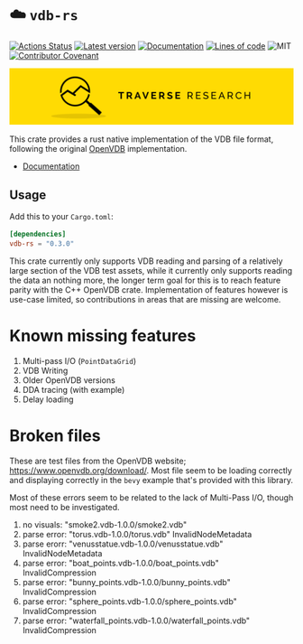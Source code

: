 ☁️ `vdb-rs`
========

[![Actions Status](https://github.com/Traverse-Research/vdb-rs/workflows/Continuous%20integration/badge.svg)](https://github.com/Traverse-Research/vdb-rs/actions)
[![Latest version](https://img.shields.io/crates/v/vdb-rs.svg)](https://crates.io/crates/vdb-rs)
[![Documentation](https://docs.rs/vdb-rs/badge.svg)](https://docs.rs/vdb-rs)
[![Lines of code](https://tokei.rs/b1/github/Traverse-Research/vdb-rs)](https://github.com/Traverse-Research/vdb-rs)
![MIT](https://img.shields.io/badge/license-MIT-blue.svg)
[![Contributor Covenant](https://img.shields.io/badge/contributor%20covenant-v1.4%20adopted-ff69b4.svg)](../master/CODE_OF_CONDUCT.md)

[![Banner](banner.png)](https://traverseresearch.nl)

This crate provides a rust native implementation of the VDB file format, following the original [OpenVDB](https://github.com/AcademySoftwareFoundation/openvdb) implementation.

- [Documentation](https://docs.rs/vdb-rs)

## Usage

Add this to your `Cargo.toml`:

```toml
[dependencies]
vdb-rs = "0.3.0"
```

This crate currently only supports VDB reading and parsing of a relatively large section of the VDB test assets, while it currently
only supports reading the data an nothing more, the longer term goal for this is to reach feature parity with the C++ OpenVDB crate.
Implementation of features however is use-case limited, so contributions in areas that are missing are welcome.

# Known missing features

1. Multi-pass I/O (`PointDataGrid`)
1. VDB Writing
1. Older OpenVDB versions
1. DDA tracing (with example)
1. Delay loading

# Broken files

These are test files from the OpenVDB website; <https://www.openvdb.org/download/>. Most file seem to be loading correctly
and displaying correctly in the `bevy` example that's provided with this library.

Most of these errors seem to be related to the lack of Multi-Pass I/O, though most need to be investigated.

1. no visuals: "smoke2.vdb-1.0.0/smoke2.vdb"
1. parse error: "torus.vdb-1.0.0/torus.vdb" InvalidNodeMetadata
1. parse erorr: "venusstatue.vdb-1.0.0/venusstatue.vdb" InvalidNodeMetadata
1. parse error: "boat_points.vdb-1.0.0/boat_points.vdb" InvalidCompression
1. parse error: "bunny_points.vdb-1.0.0/bunny_points.vdb" InvalidCompression
1. parse error: "sphere_points.vdb-1.0.0/sphere_points.vdb" InvalidCompression
1. parse error: "waterfall_points.vdb-1.0.0/waterfall_points.vdb" InvalidCompression
